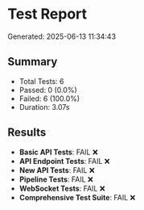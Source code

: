 # Test Report
Generated: 2025-06-13 11:34:43

## Summary
- Total Tests: 6
- Passed: 0 (0.0%)
- Failed: 6 (100.0%)
- Duration: 3.07s

## Results
- **Basic API Tests**: FAIL ❌
- **API Endpoint Tests**: FAIL ❌
- **New API Tests**: FAIL ❌
- **Pipeline Tests**: FAIL ❌
- **WebSocket Tests**: FAIL ❌
- **Comprehensive Test Suite**: FAIL ❌
